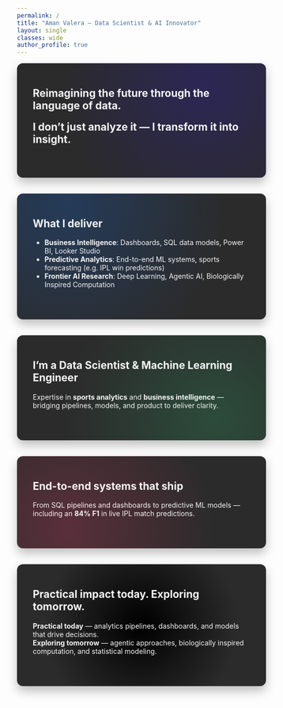 ```yaml
---
permalink: /
title: "Aman Valera – Data Scientist & AI Innovator"
layout: single
classes: wide
author_profile: true
---
```


<style>
/* Hide visible page title */
.page-title,
h1.page__title,
header.page__header {
  display: none !important;
}

/* Remove underline from h2 */
.page__content h2 {
  border-bottom: none !important;
  padding-bottom: 0 !important;
}

/* Base card style */
.section-card {
  background: #2b2b2b; /* fallback dark card background */
  color: #f5f5f5;
  padding: 3rem 2rem;
  border-radius: 12px;
  margin-bottom: 2rem;
  box-shadow: 0 10px 20px rgba(0,0,0,0.25);
}
.section-card h1, 
.section-card h2 {
  margin-top: 0;
}

/* Gradient variants */
.section-card.hero {
  background: radial-gradient(circle at 75% 20%, #2c2655 0%, transparent 70%) #2b2b2b;
}
.section-card.services {
  background: radial-gradient(circle at 20% 10%, #253b59 0%, transparent 70%) #2b2b2b;
}
.section-card.about {
  background: radial-gradient(circle at 80% 80%, #2c4c3b 0%, transparent 70%) #2b2b2b;
}
.section-card.impact {
  background: radial-gradient(circle at 20% 80%, #5a2f3b 0%, transparent 70%) #2b2b2b;
}
.section-card.focus {
  background: radial-gradient(circle at 50% 50%, #000 0%, transparent 70%) #2b2b2b;
}
</style>


<section class="section-card hero">

# Reimagining the future through the language of data.
## I don’t just analyze it — I transform it into insight.

</section>


<section class="section-card services">

# What I deliver
- **Business Intelligence**: Dashboards, SQL data models, Power BI, Looker Studio  
- **Predictive Analytics**: End-to-end ML systems, sports forecasting (e.g. IPL win predictions)  
- **Frontier AI Research**: Deep Learning, Agentic AI, Biologically Inspired Computation  

</section>


<section class="section-card about">

# I’m a Data Scientist & Machine Learning Engineer
Expertise in **sports analytics** and **business intelligence** — bridging pipelines, models, and product to deliver clarity.

</section>


<section class="section-card impact">

# End-to-end systems that ship
From SQL pipelines and dashboards to predictive ML models — including an **84% F1** in live IPL match predictions.

</section>


<section class="section-card focus">

# Practical impact today. Exploring tomorrow.
**Practical today** — analytics pipelines, dashboards, and models that drive decisions.  
**Exploring tomorrow** — agentic approaches, biologically inspired computation, and statistical modeling.

</section>
